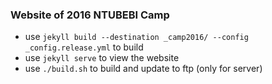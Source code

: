 ### Website of 2016 NTUBEBI Camp

- use `jekyll build --destination _camp2016/ --config _config.release.yml` to build 
- use `jekyll serve` to view the website
- use `./build.sh` to build and update to ftp (only for server)
